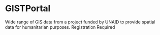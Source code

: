 # GISTPortal

Wide range of GIS data from a project funded by UNAID to provide spatial data for humanitarian purposes. Registration Required

